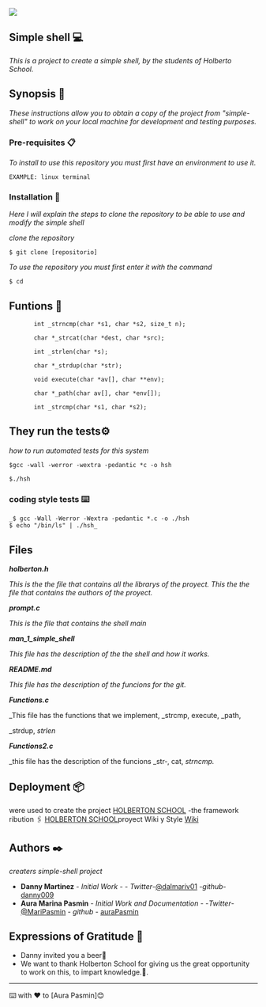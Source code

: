 ![](https://trinityventures.com/uploads/images/portfolio/_270xAUTO_crop_center-center/Holberton-3.png)

## Simple shell 💻

_This is a project to create a simple shell, by the students of Holberto School._

## Synopsis 🚀

_These instructions allow you to obtain a copy of the project from
"simple-shell" to work on your local machine for development and testing purposes._

### Pre-requisites 📋

_To install to use this repository you must first have an environment to use it._

```
EXAMPLE: linux terminal
```


### Installation 🔧

_Here I will explain the steps to clone the repository to be able to use and modify the simple shell_

_clone the repository_

```
$ git clone [repositorio]
```

_To use the repository you must first enter it with the command_

```
$ cd
```

## Funtions 🔩
```
       int _strncmp(char *s1, char *s2, size_t n);

       char *_strcat(char *dest, char *src);

       int _strlen(char *s);

       char *_strdup(char *str);

       void execute(char *av[], char **env);

       char *_path(char av[], char *env[]);

       int _strcmp(char *s1, char *s2);
```
## They run the tests⚙️

_how to run automated tests for this system_

```
$gcc -wall -werror -wextra -pedantic *c -o hsh

$./hsh
```
### coding style tests ⌨️
```
_$ gcc -Wall -Werror -Wextra -pedantic *.c -o ./hsh
$ echo "/bin/ls" | ./hsh_
```
## Files

**_holberton.h_**

_This is the the file that contains  all  the  librarys  of  the  proyect.
This the the file that contains the authors of the proyect._

**_prompt.c_**      

_This is the file that contains the shell main_

**_man_1_simple_shell_**

_This file has the description of the the shell and how it works._

**_README.md_**

_This file has the description of the funcions for the git._

**_Functions.c_** 

_This  file has the functions that we implement, _strcmp, execute, _path,

_strdup, _strlen_

**_Functions2.c_**

_this file has the description of the funcions  _str‐, cat, _strncmp._


## Deployment 📦
were used to create the project
[HOLBERTON SCHOOL](https://intranet.hbtn.io/concepts/75) -the framework
ribution 🖇️
[HOLBERTON SCHOOL](https://intranet.hbtn.io/projects/235)proyect  Wiki  y Style [Wiki](https://github.com/holbertonschool/Betty/wiki)

## Authors ✒️

_creaters simple-shell project_

* **Danny Martinez** - *Initial Work* - - *Twitter*-[@dalmariv01](https://twitter.com/dalmariv01) -*github*- [danny009](https://github.com/danny099)
* **Aura Marina Pasmin** - *Initial Work and Documentation* - -*Twitter*- [@MariPasmin](https://twitter.com/Mari_Pasmin) - *github* - [auraPasmin](https://github.com/auraPasmin)
 


## Expressions of Gratitude 🎁

* Danny invited you a beer🍺
*  We want to thank Holberton School for giving us the great opportunity to work on this, to impart knowledge.🐙.




---
⌨️ with ❤️ to [Aura Pasmin]😊
